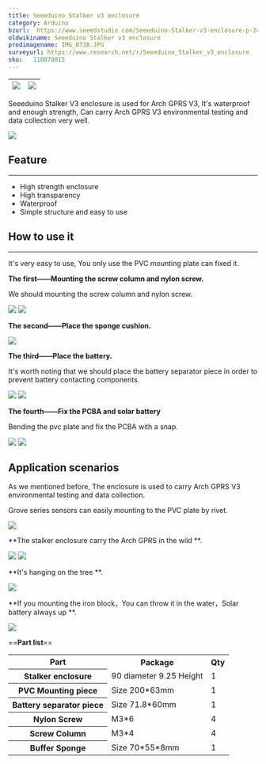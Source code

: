 ```yaml
---
title: Seeeduino Stalker v3 enclosure
category: Arduino
bzurl:  https://www.seeedstudio.com/Seeeduino-Stalker-v3-enclosure-p-2419.html
oldwikiname: Seeeduino Stalker v3 enclosure
prodimagename: IMG_0738.JPG
surveyurl: https://www.research.net/r/Seeeduino_Stalker_v3_enclosure
sku:   110070015
---
```


|![](https://github.com/SeeedDocument/Seeeduino_Stalker_v3_enclosure/raw/master/img/IMG_0738.JPG)|![](https://github.com/SeeedDocument/Seeeduino_Stalker_v3_enclosure/raw/master/img/IMG_0741.JPG)
|---|---|

Seeeduino Stalker V3 enclosure is used for Arch GPRS V3, It's waterproof and enough strength, Can carry Arch GPRS V3 environmental testing and data collection very well.

[![](https://github.com/SeeedDocument/Seeed-WiKi/raw/master/docs/images/300px-Get_One_Now_Banner-ragular.png)](https://www.seeedstudio.com/Seeeduino-Stalker-v3-enclosure-p-2419.html)

##  Feature
---
*   High strength enclosure
*   High transparency
*   Waterproof
*   Simple structure and easy to use

##  How to use it
---
It's very easy to use, You only use the PVC mounting plate can fixed it.

**The first——Mounting the screw column and  nylon screw.**

We should mounting the screw column and nylon screw.

![](https://github.com/SeeedDocument/Seeeduino_Stalker_v3_enclosure/raw/master/img/IMG_0762.JPG)
![](https://github.com/SeeedDocument/Seeeduino_Stalker_v3_enclosure/raw/master/img/IMG_0757.JPG)

**The second——Place the sponge cushion.**

![](https://github.com/SeeedDocument/Seeeduino_Stalker_v3_enclosure/raw/master/img/IMG_0749.JPG)

**The third——Place the battery.**

It's worth noting that we should place the battery separator piece in order to prevent battery contacting components.

![](https://github.com/SeeedDocument/Seeeduino_Stalker_v3_enclosure/raw/master/img/IMG_0766.JPG)
![](https://github.com/SeeedDocument/Seeeduino_Stalker_v3_enclosure/raw/master/img/IMG_0750.JPG)

**The fourth——Fix the PCBA and solar battery**

Bending the pvc plate and fix the PCBA with a snap.

![](https://github.com/SeeedDocument/Seeeduino_Stalker_v3_enclosure/raw/master/img/IMG_0752.JPG)
![](https://github.com/SeeedDocument/Seeeduino_Stalker_v3_enclosure/raw/master/img/IMG_0756.JPG)

##  Application scenarios

As we mentioned before, The enclosure is used to carry Arch GPRS V3 environmental testing and data collection.

Grove series sensors can easily mounting to the PVC plate by rivet.

![](https://github.com/SeeedDocument/Seeeduino_Stalker_v3_enclosure/raw/master/img/IMG_0764.JPG)

**The stalker enclosure carry the Arch GPRS in the wild **.

![](https://github.com/SeeedDocument/Seeeduino_Stalker_v3_enclosure/raw/master/img/P50130-115633.jpg)
![](https://github.com/SeeedDocument/Seeeduino_Stalker_v3_enclosure/raw/master/img/P50130-115712.jpg)

**It's hanging on the tree **.

![](https://github.com/SeeedDocument/Seeeduino_Stalker_v3_enclosure/raw/master/img/P50130-120105.jpg)

**If you mounting the iron block，You can throw it in the water，Solar battery always up **.

![](https://github.com/SeeedDocument/Seeeduino_Stalker_v3_enclosure/raw/master/img/P50130-120542.jpg)

==**Part list**==

<table  cellspacing="0" width="80%">
<tr>
<th scope="col"> Part
</th>
<th scope="col"> Package
</th>
<th scope="col"> Qty
</th></tr>
<tr>
<th scope="row"> Stalker enclosure
</th>
<td> 90 diameter 9.25 Height
</td>
<td> 1
</td></tr>
<tr>
<th scope="row"> PVC Mounting piece
</th>
<td> Size 200*63mm
</td>
<td> 1
</td></tr>
<tr>
<th scope="row"> Battery separator piece
</th>
<td> Size 71.8*60mm
</td>
<td> 1
</td></tr>
<tr>
<th scope="row"> Nylon Screw
</th>
<td> M3*6
</td>
<td> 4
</td></tr>
<tr>
<th scope="row"> Screw Column
</th>
<td> M3*4
</td>
<td> 4
</td></tr>
<tr>
<th scope="row">Buffer Sponge
</th>
<td> Size 70*55*8mm
</td>
<td> 1
</td></tr>
</table>

